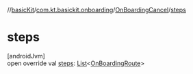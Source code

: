 //[basicKit](../../../index.md)/[com.kt.basickit.onboarding](../index.md)/[OnBoardingCancel](index.md)/[steps](steps.md)

# steps

[androidJvm]\
open override val [steps](steps.md): [List](https://kotlinlang.org/api/latest/jvm/stdlib/kotlin.collections/-list/index.html)&lt;[OnBoardingRoute](../-on-boarding-route/index.md)&gt;
